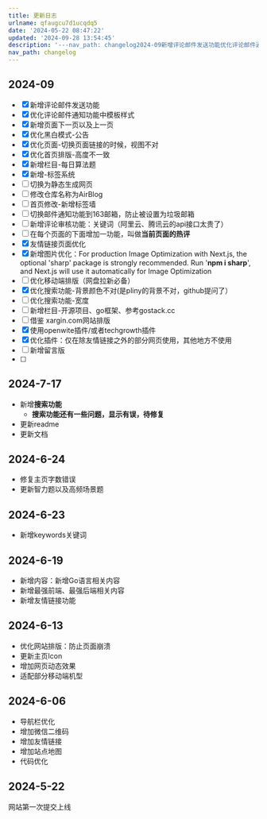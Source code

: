 ```yaml
---
title: 更新日志
urlname: qfaugcu7d1ucqdq5
date: '2024-05-22 08:47:22'
updated: '2024-09-28 13:54:45'
description: '---nav_path: changelog2024-09新增评论邮件发送功能优化评论邮件通知功能中模板样式新增页面下一页以及上一页优化黑白模式-公告优化页面-切换页面链接的时候，视图不对优化首页排版-高度不一致新增栏目-每日算法题新增-标签系统切换为静态生成网页修改仓库名称为AirBlog首...'
nav_path: changelog
---
```

## 2024-09
- [x] 新增评论邮件发送功能
- [x] 优化评论邮件通知功能中模板样式
- [x] 新增页面下一页以及上一页
- [x] 优化黑白模式-公告
- [x] 优化页面-切换页面链接的时候，视图不对
- [x] 优化首页排版-高度不一致
- [x] 新增栏目-每日算法题
- [x] 新增-标签系统
- [ ] 切换为静态生成网页
- [ ] 修改仓库名称为AirBlog
- [ ] 首页修改-新增标签墙
- [ ] 切换邮件通知功能到163邮箱，防止被设置为垃圾邮箱
- [ ] 新增评论审核功能：关键词（阿里云、腾讯云的api接口太贵了）
- [ ] 在每个页面的下面增加一功能，叫做**当前页面的热评**
- [x] 友情链接页面优化
- [x] 新增图片优化：For production Image Optimization with Next.js, the optional 'sharp' package is strongly recommended. Run '**npm i sharp**', and Next.js will use it automatically for Image Optimization
- [ ] 优化移动端排版（网盘拉新必备）
- [x] 优化搜索功能-背景颜色不对(是pliny的背景不对，github提问了）
- [ ] 优化搜索功能-宽度
- [ ] 新增栏目-开源项目、go框架、参考gostack.cc
- [ ] 借鉴 xargin.com网站排版
- [x] 使用openwite插件/或者techgrowth插件
- [x] 优化插件：仅在除友情链接之外的部分网页使用，其他地方不使用
- [ ] 新增留言版
- [ ] 



## 2024-7-17
+ 新增**搜索功能**
    - **搜索功能还有一些问题，显示有误，待修复**
+ 更新readme
+ 更新文档

## 2024-6-24
+ 修复主页字数错误
+ 更新智力题以及高频场景题

## 2024-6-23
+ 新增keywords关键词

## 2024-6-19
+ 新增内容：新增Go语言相关内容
+ 新增最强前端、最强后端相关内容
+ 新增友情链接功能

## 2024-6-13
+ 优化网站排版：防止页面崩溃
+ 更新主页Icon
+ 增加网页动态效果
+ 适配部分移动端机型



## 2024-6-06
+ 导航栏优化
+ 增加微信二维码
+ 增加友情链接
+ 增加站点地图
+ 代码优化

## 2024-5-22
网站第一次提交上线


